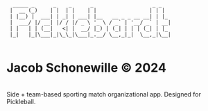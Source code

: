 ```
  _____ _      _    _      _                   _ _   
 |  __ (_)    | |  | |    | |                 | | |  
 | |__) |  ___| | _| | ___| |__   __ _ _ __ __| | |_ 
 |  ___/ |/ __| |/ / |/ _ \ '_ \ / _` | '__/ _` | __|
 | |   | | (__|   <| |  __/ |_) | (_| | | | (_| | |_ 
 |_|   |_|\___|_|\_\_|\___|_.__/ \__,_|_|  \__,_|\__|
              
```
# Jacob Schonewille © 2024
<br/>
Side + team-based sporting match organizational app. Designed for Pickleball.

